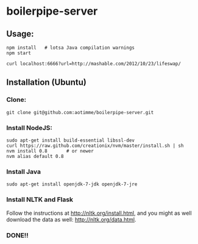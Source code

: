 boilerpipe-server
=================

## Usage:

```
npm install   # lotsa Java compilation warnings
npm start
```

```
curl localhost:6666?url=http://mashable.com/2012/10/23/lifeswap/
```

## Installation (Ubuntu)

### Clone:

```
git clone git@github.com:aotimme/boilerpipe-server.git
```

### Install NodeJS:

```
sudo apt-get install build-essential libssl-dev
curl https://raw.github.com/creationix/nvm/master/install.sh | sh
nvm install 0.8       # or newer
nvm alias default 0.8
```

### Install Java

```
sudo apt-get install openjdk-7-jdk openjdk-7-jre
```

### Install NLTK and Flask

Follow the instructions at http://nltk.org/install.html, and you might
as well download the data as well: http://nltk.org/data.html.

### DONE!!
